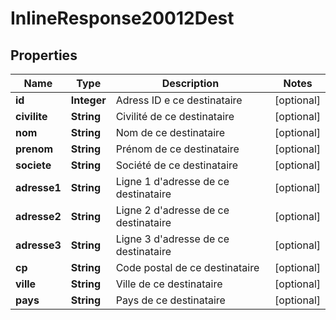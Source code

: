 # InlineResponse20012Dest

## Properties
Name | Type | Description | Notes
------------ | ------------- | ------------- | -------------
**id** | **Integer** | Adress ID e ce destinataire |  [optional]
**civilite** | **String** | Civilité de ce destinataire |  [optional]
**nom** | **String** | Nom de ce destinataire |  [optional]
**prenom** | **String** | Prénom de ce destinataire |  [optional]
**societe** | **String** | Société de ce destinataire |  [optional]
**adresse1** | **String** | Ligne 1 d&#x27;adresse de ce destinataire |  [optional]
**adresse2** | **String** | Ligne 2 d&#x27;adresse de ce destinataire |  [optional]
**adresse3** | **String** | Ligne 3 d&#x27;adresse de ce destinataire |  [optional]
**cp** | **String** | Code postal de ce destinataire |  [optional]
**ville** | **String** | Ville de ce destinataire |  [optional]
**pays** | **String** | Pays de ce destinataire |  [optional]
